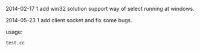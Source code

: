2014-02-17
1 add win32 solution support way of select running at windows.


2014-05-23
1 add client socket and fix some bugs.



usage:

	test.cc
